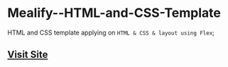 # Mealify--HTML-and-CSS-Template

HTML and CSS template applying on `HTML & CSS & layout using Flex`;

## [Visit Site](https://mohamedbadwy360.github.io/Mealify--HTML-and-CSS-Template/)